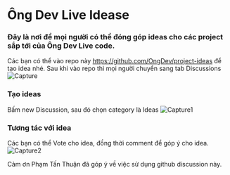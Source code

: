# Ông Dev Live Idease
### Đây là nơi để mọi người có thể đóng góp ideas cho các project sắp tới của Ông Dev Live code.
Các bạn có thể vào repo này https://github.com/OngDev/project-ideas để tạo idea nhé.
Sau khi vào repo thì mọi người chuyển sang tab Discussions
![Capture](https://user-images.githubusercontent.com/44517986/111108334-3b7e1880-858b-11eb-972e-233ef6c83dde.PNG)
### Tạo ideas
Bấm new Discussion, sau đó chọn category là Ideas
![Capture1](https://user-images.githubusercontent.com/44517986/111108405-68cac680-858b-11eb-84eb-12dc432b139c.PNG)
### Tương tác với idea
Các bạn có thể Vote cho idea, đồng thời comment để góp ý cho idea.
![Capture2](https://user-images.githubusercontent.com/44517986/111108470-87c95880-858b-11eb-95f7-776e2cc7fead.PNG)

Cảm ơn Phạm Tấn Thuận đã góp ý về việc sử dụng github discussion này.
